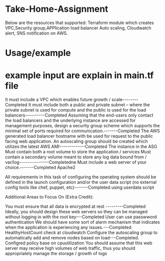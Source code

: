 # Take-Home-Assignment


Below are the resources that supported:
Terraform module which creates VPC,Security group,APPlication load balancer Auto scaling, Cloudwatch alert, SNS notification on AWS.

# Usage/example

# example input are explain in main.tf file 


It must include a VPC which enables future growth / scale--------Completed
It must include both a public and private subnet – where the private subnet is used for compute and the public is used for the load balancers----------Completed
Assuming that the end-users only contact the load balancers and the underlying instance are accessed for management purposes, design a security group scheme which supports the minimal set of ports required for communication.-------Completed
The AWS generated load balancer hostname with be used for request to the public facing web application.
An autoscaling group should be created which utilizes the latest AWS AMI-------------Completed
The instance in the ASG Must contain both a root volume to store the application / services
Must contain a secondary volume meant to store any log data bound from / var/log---------------Completedne
Must include a web server of your choice.-------Completed Apache2

All requirements in this task of configuring the operating system should be defined in the launch configuration and/or the user data script (no external config tools like chef, puppet, etc)-------Completed using userdata script


Additional Areas to Focus On (Extra Credit):

You must ensure that all data is encrypted at rest ---------Completed
Ideally, you should design these web servers so they can be managed without logging in with the root key---Completed  User can use passwword authentication 
We should have some sort of alarm mechanism that indicates when the application is experiencing any issues.---Completed  HealthyHostCount check at cloudwatch
Configure the autoscaling group to automatically add and remove nodes based on load---Completed. Configred policy base on cpuutilization
You should assume that this web server may receive high volumes of web traffic, thus you should appropriately manage the storage / growth of logs



